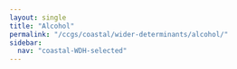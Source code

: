 ```yaml
---
layout: single
title: "Alcohol"
permalink: "/ccgs/coastal/wider-determinants/alcohol/"
sidebar:
  nav: "coastal-WDH-selected"
---
```


